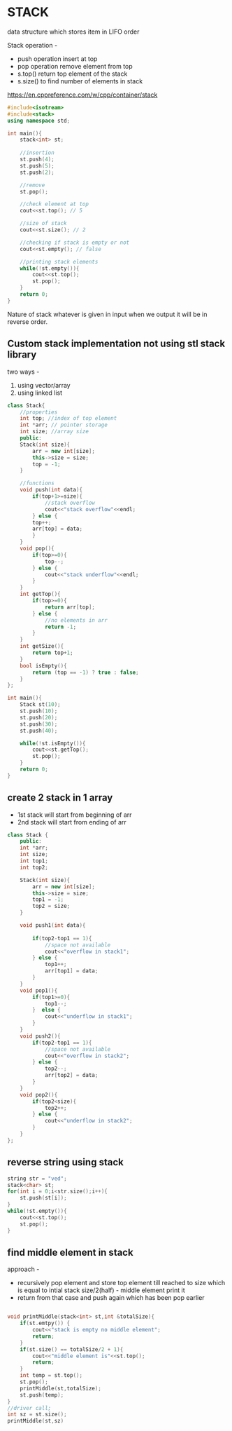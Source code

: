 # STACK

data structure which stores item in LIFO order

Stack operation -

- push operation insert at top  
- pop operation remove element from top  
- s.top() return top element of the stack  
- s.size() to find number of elements in stack

<https://en.cppreference.com/w/cpp/container/stack>

```cpp
#include<isotream>
#include<stack>
using namespace std;

int main(){
    stack<int> st;
    
    //insertion
    st.push(4);
    st.push(5);
    st.push(2);

    //remove
    st.pop();

    //check element at top
    cout<<st.top(); // 5

    //size of stack
    cout<<st.size(); // 2

    //checking if stack is empty or not
    cout<<st.empty(); // false

    //printing stack elements
    while(!st.empty()){
        cout<<st.top();
        st.pop();
    }
    return 0;
}
```

Nature of stack whatever is given in input when we output it will be in reverse order.

## Custom stack implementation not using stl stack library

two ways -

1. using vector/array
2. using linked list

```cpp
class Stack{
    //properties
    int top; //index of top element
    int *arr; // pointer storage
    int size; //array size
    public:
    Stack(int size){
        arr = new int[size];
        this->size = size;
        top = -1;
    }

    //functions
    void push(int data){
        if(top+1>=size){
            //stack overflow
            cout<<"stack overflow"<<endl;
        } else {
        top++;
        arr[top] = data;
        }
    }
    void pop(){
        if(top>=0){
            top--;
        } else {
            cout<<"stack underflow"<<endl;
        }
    }
    int getTop(){
        if(top>=0){
            return arr[top];
        } else {
            //no elements in arr
            return -1;
        }
    }
    int getSize(){
        return top+1;
    }
    bool isEmpty(){
        return (top == -1) ? true : false;
    }
};

int main(){
    Stack st(10);
    st.push(10);
    st.push(20);
    st.push(30);
    st.push(40);

    while(!st.isEmpty()){
        cout<<st.getTop();
        st.pop();
    }
    return 0;
}
```

## create 2 stack in 1 array

- 1st stack will start from beginning of arr
- 2nd stack will start from ending of arr

```cpp
class Stack {
    public:
    int *arr;
    int size;
    int top1;
    int top2;

    Stack(int size){
        arr = new int[size];
        this->size = size;
        top1 = -1;
        top2 = size;
    }

    void push1(int data){
        
        if(top2-top1 == 1){
            //space not available
            cout<<"overflow in stack1";
        } else {
            top1++;
            arr[top1] = data;
        }
    }
    void pop1(){
        if(top1>=0){
            top1--;
        }  else {
            cout<<"underflow in stack1";
        }
    }
    void push2(){
        if(top2-top1 == 1){
            //space not available
            cout<<"overflow in stack2";
        } else {
            top2--;
            arr[top2] = data;
        }
    }
    void pop2(){
        if(top2<size){
            top2++;
        } else {
            cout<<"underflow in stack2";
        }
    }
};
```

## reverse string using stack

```cpp
string str = "ved";
stack<char> st;
for(int i = 0;i<str.size();i++){
    st.push(st[i]);
}
while(!st.empty()){
    cout<<st.top();
    st.pop();
}
```

## find middle element in stack

approach -

- recursively pop element and store top element till reached to size which is equal to intial stack size/2(half) - middle element print it
- return from that case and push again which has been pop earlier

```cpp

void printMiddle(stack<int> st,int &totalSize){
    if(st.emtpy()) {
        cout<<"stack is empty no middle element";
        return;
    }
    if(st.size() == totalSize/2 + 1){
        cout<<"middle element is"<<st.top();
        return;
    }
    int temp = st.top();
    st.pop();
    printMiddle(st,totalSize);
    st.push(temp);
}
//driver call;
int sz = st.size();
printMiddle(st,sz)
```
